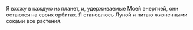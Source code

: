 Я вхожу в каждую из планет, и, удерживаемые Моей энергией, они остаются на своих орбитах. Я становлюсь Луной и питаю жизненными соками все растения.